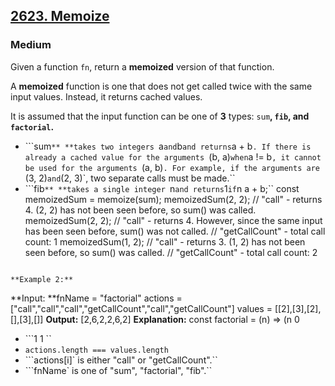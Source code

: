 ## [2623. Memoize](https://leetcode.com/problems/memoize)

### Medium

Given a function `fn`, return a **memoized** version of that function.

A **memoized** function is one that does not get called twice with the same input values. Instead, it returns cached values.

It is assumed that the input function can be one of **3** types: `sum`**, **`fib`**, **and `factorial`**.**

- ```sum`** **takes two integers `a` and `b` and returns `a + b`. If there is already a cached value for the arguments `(b, a)` when `a != b`, it cannot be used for the arguments `(a, b)`. For example, if the arguments are `(3, 2)` and `(2, 3)`, two separate calls must be made.``
- ```fib`** **takes a single integer `n` and returns `1` if `n  a + b;``
const memoizedSum = memoize(sum);
memoizedSum(2, 2); // &quot;call&quot; - returns 4. (2, 2) has not been seen before, so sum() was called.
memoizedSum(2, 2); // &quot;call&quot; - returns 4. However, since the same input has been seen before, sum() was not called.
// &quot;getCallCount&quot; - total call count: 1
memoizedSum(1, 2); // &quot;call&quot; - returns 3. (1, 2) has not been seen before, so sum() was called.
// &quot;getCallCount&quot; - total call count: 2
```

**Example 2:**

```
**Input:
**fnName = &quot;factorial&quot;
actions = [&quot;call&quot;,&quot;call&quot;,&quot;call&quot;,&quot;getCallCount&quot;,&quot;call&quot;,&quot;getCallCount&quot;]
values = [[2],[3],[2],[],[3],[]]
**Output:** [2,6,2,2,6,2]
**Explanation:**
const factorial = (n) => (n 0 
- ```1 1 ``
- ```actions.length === values.length```
- ```actions[i]` is either &quot;call&quot; or &quot;getCallCount&quot;.``
- ```fnName` is one of &quot;sum&quot;, &quot;factorial&quot;, &quot;fib&quot;.``